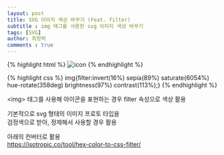 ```yaml
---
layout: post
title: SVG 이미지 색상 바꾸기 (Feat. filter)
subtitle : img 태그를 사용한 svg 이미지 색상 바꾸기
tags: [SVG]
author: 최정락
comments : true
---
```


{% highlight html %}
<img class="icon" src="icon.svg" alt="icon">
{% endhighlight %}

{% highlight css %}
img{filter:invert(16%) sepia(89%) saturate(6054%) hue-rotate(358deg) brightness(97%) contrast(113%);}
{% endhighlight %}

&lt;img&gt; 태그를 사용해 아이콘을 표현하는 경우 filter 속성으로 색상 활용

기본적으로 svg 형태의 이미지 프로토 타입을  
검정색으로 받아, 정제해서 사용할 경우 활용  

아래의 컨버터로 활용
<br>
<https://isotropic.co/tool/hex-color-to-css-filter/>